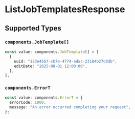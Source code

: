 # ListJobTemplatesResponse


## Supported Types

### `components.JobTemplate[]`

```typescript
const value: components.JobTemplate[] = [
  {
    uuid: "123e4567-cb7e-4774-adac-23184b27c0db",
    editDate: "2025-08-01 12:00:00",
  },
];
```

### `components.ErrorT`

```typescript
const value: components.ErrorT = {
  errorCode: 1000,
  message: "An error occurred completing your request",
};
```

